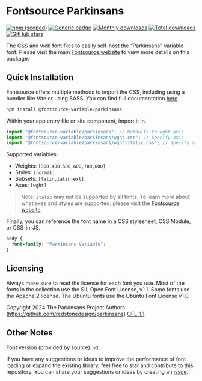 # Fontsource Parkinsans

[![npm (scoped)](https://img.shields.io/npm/v/@fontsource-variable/parkinsans?color=brightgreen)](https://www.npmjs.com/package/@fontsource-variable/parkinsans) [![Generic badge](https://img.shields.io/badge/fontsource-passing-brightgreen)](https://github.com/fontsource/fontsource) [![Monthly downloads](https://badgen.net/npm/dm/@fontsource-variable/parkinsans)](https://github.com/fontsource/fontsource) [![Total downloads](https://badgen.net/npm/dt/@fontsource-variable/parkinsans)](https://github.com/fontsource/fontsource) [![GitHub stars](https://img.shields.io/github/stars/fontsource/fontsource.svg?style=social&label=Star)](https://github.com/fontsource/fontsource/stargazers)

The CSS and web font files to easily self-host the “Parkinsans” variable font. Please visit the main [Fontsource website](https://fontsource.org/fonts/parkinsans) to view more details on this package.

## Quick Installation

Fontsource offers multiple methods to import the CSS, including using a bundler like Vite or using SASS. You can find full documentation [here](https://fontsource.org/docs/getting-started/introduction).

```javascript
npm install @fontsource-variable/parkinsans
```

Within your app entry file or site component, import it in.

```javascript
import "@fontsource-variable/parkinsans"; // Defaults to wght axis
import "@fontsource-variable/parkinsans/wght.css"; // Specify axis
import "@fontsource-variable/parkinsans/wght-italic.css"; // Specify axis and style
```

Supported variables:
- Weights: `[300,400,500,600,700,800]`
- Styles: `[normal]`
- Subsets: `[latin,latin-ext]`
- Axes: `[wght]`

> Note: `italic` may not be supported by all fonts. To learn more about what axes and styles are supported, please visit the [Fontsource website](https://fontsource.org/fonts/parkinsans).

Finally, you can reference the font name in a CSS stylesheet, CSS Module, or CSS-in-JS.

```css
body {
  font-family: "Parkinsans Variable";
}
```

## Licensing
Always make sure to read the license for each font you use. Most of the fonts in the collection use the SIL Open Font License, v1.1. Some fonts use the Apache 2 license. The Ubuntu fonts use the Ubuntu Font License v1.0.

Copyright 2024 The Parkinsans Project Authors (https://github.com/redstonedesign/parkinsans)
[OFL-1.1](https://openfontlicense.org)

## Other Notes
Font version (provided by source): `v3`.

If you have any suggestions or ideas to improve the performance of font loading or expand the existing library, feel free to star and contribute to this repository. You can share your suggestions or ideas by creating an [issue](https://github.com/fontsource/fontsource/issues).